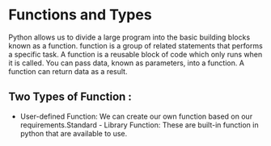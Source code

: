 # Functions and Types

Python allows us to divide a large program into the basic building blocks known as a function. function is a group of related statements that performs a specific task. A function is a reusable block of code which only runs when it is called. You can pass data, known as parameters, into a function. A function can return data as a result.

## Two Types of Function :

- User-defined Function: We can create our own function based on our requirements.Standard - Library Function: These are built-in function in python that are available to use.
